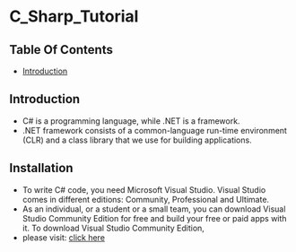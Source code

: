 # C_Sharp_Tutorial

## Table Of Contents

* [Introduction](#Introduction)


## Introduction

- C# is a programming language, while .NET is a framework. 
- .NET framework consists of a common-language run-time environment (CLR) and a class library that we use for building applications.

## Installation

- To write C# code, you need Microsoft Visual Studio. Visual Studio comes in different editions: 
Community, Professional and Ultimate. 
- As an individual, or a student or a small team, you can download Visual Studio Community Edition 
for free and build your free or paid apps with it. To download Visual Studio Community Edition, 
- please visit: [click here](https://www.visualstudio.com/en-us/products/visual-studio-community-vs.aspx)
